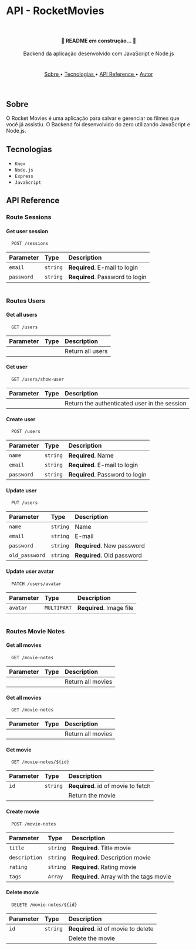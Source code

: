 # API - RocketMovies

<br/>

<h4 align="center">
   🚧 README em construção... 🚧
</h4>

<p align="center"> Backend da aplicação desenvolvido com JavaScript e Node.js </p>

#

<p align="center">
   <a href="#sobre">Sobre </a> •
   <a href="#tecnologias"> Tecnologias </a> •
   <a href="#apireference"> API Reference </a> •
   <a href="#autor"> Autor </a>
</p>

<br/>

## Sobre

O Rocket Movies é uma aplicação para salvar e gerenciar os filmes que você já assistiu. O Backend foi desenvolvido do zero utilizando JavaScript e Node.js.

## Tecnologias
- ``Knex``
- ``Node.js``
- ``Express``
- ``JavaScript``

## API Reference
<!-- --------------------------------------------------------------------- -->
### Route Sessions

#### Get user session

```http
  POST /sessions
```

| Parameter | Type     | Description                |
| :-------- | :------- | :------------------------- |
| `email`      | `string` | **Required**. E-mail to login |
| `password`      | `string` | **Required**. Password to login  |

#
<!-- --------------------------------------------------------------------- -->
### Routes Users

#### Get all users

```http
  GET /users
```

| Parameter | Type     | Description                |
| :-------- | :------- | :------------------------- |
|  |  | Return all users |

#### Get user

```http
  GET /users/show-user
```

| Parameter | Type     | Description                       |
| :-------- | :------- | :-------------------------------- |
| | | Return the authenticated user in the session |


#### Create user

```http
  POST /users
```

| Parameter | Type     | Description                       |
| :-------- | :------- | :-------------------------------- |
| `name`      | `string` | **Required**. Name  |
| `email`      | `string` | **Required**. E-mail to login |
| `password`      | `string` | **Required**. Password to login  |

#### Update user

```http
  PUT /users
```

| Parameter | Type     | Description                       |
| :-------- | :------- | :-------------------------------- |
| `name`      | `string` | Name  |
| `email`      | `string` | E-mail |
| `password`      | `string` | **Required**. New password  |
| `old_password`      | `string` | **Required**. Old password  |

#### Update user avatar

```http
  PATCH /users/avatar
```

| Parameter | Type     | Description                       |
| :-------- | :------- | :-------------------------------- |
| `avatar`      | `MULTIPART` | **Required**. Image file  |

#
<!-- --------------------------------------------------------------------- -->
### Routes Movie Notes

#### Get all movies

```http
  GET /movie-notes
```

| Parameter | Type     | Description                |
| :-------- | :------- | :------------------------- |
|  |  | Return all movies |

#### Get all movies

```http
  GET /movie-notes
```

| Parameter | Type     | Description                |
| :-------- | :------- | :------------------------- |
|  |  | Return all movies |

#### Get movie

```http
  GET /movie-notes/${id}
```

| Parameter | Type     | Description                       |
| :-------- | :------- | :-------------------------------- |
| `id`      | `string` | **Required**. id of movie to fetch |
|  |  | Return the movie |

#### Create movie

```http
  POST /movie-notes
```

| Parameter | Type     | Description                       |
| :-------- | :------- | :-------------------------------- |
| `title`      | `string` | **Required**. Title movie  |
| `description`      | `string` | **Required**. Description movie |
| `rating`      | `string` | **Required**. Rating movie  |
| `tags`      | `Array` | **Required**. Array with the tags movie  |

#### Delete movie

```http
  DELETE /movie-notes/${id}
```

| Parameter | Type     | Description                       |
| :-------- | :------- | :-------------------------------- |
| `id`      | `string` | **Required**. id of movie to delete |
|  |  | Delete the movie |

#
<!-- --------------------------------------------------------------------- -->
